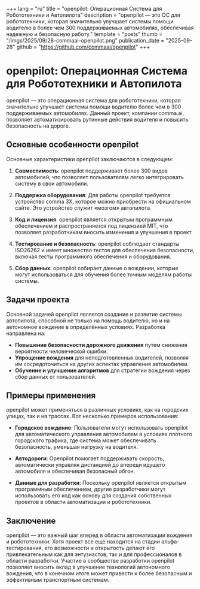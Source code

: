 +++
lang = "ru"
title = "openpilot: Операционная Система для Робототехники и Автопилота"
description = "openpilot — это ОС для робототехники, которая значительно улучшает системы помощи водителю в более чем 300 поддерживаемых автомобилях, обеспечивая надежную и безопасную работу."
template = "posts"
thumb = "/imgs/2025/09/28-commaai-openpilot.png"
publication_date = "2025-09-28"
github = "https://github.com/commaai/openpilot"
+++

# openpilot: Операционная Система для Робототехники и Автопилота

openpilot — это операционная система для робототехники, которая значительно улучшает системы помощи водителю более чем в 300 поддерживаемых автомобилях. Данный проект, компании comma.ai, позволяет автоматизировать рутинные действия водителя и повысить безопасность на дороге.

## Основные особенности openpilot

Основные характеристики openpilot заключаются в следующем:

1. **Совместимость**: openpilot поддерживает более 300 видов автомобилей, что позволяет пользователям легко интегрировать систему в свои автомобили.

2. **Поддержка оборудования**: Для работы openpilot требуется устройство comma 3X, которое можно приобрести на официальном сайте. Это устройство служит «мозгом» автопилота.

3. **Код и лицензия**: openpilot является открытым программным обеспечением и распространяется под лицензией MIT, что позволяет разработчикам вносить изменения и улучшения в проект.

4. **Тестирование и безопасность**: openpilot соблюдает стандарты ISO26262 и имеет множество тестов для обеспечения безопасности, включая тесты программного обеспечения и оборудования.

5. **Сбор данных**: openpilot собирает данные о вождении, которые могут использоваться для обучения более точным моделям работы системы.

## Задачи проекта

Основной задачей openpilot является создание и развитие системы автопилота, способной не только на помощь водителю, но и на автономное вождение в определённых условиях. Разработка направлена на:

- **Повышение безопасности дорожного движения** путем снижения вероятности человеческой ошибки.
- **Упрощение вождения** для неподготовленных водителей, позволяя им сосредоточиться на других аспектах управления автомобилем.
- **Обучение и улучшение алгоритмов** для стратегии вождения через сбор данных от пользователей.

## Примеры применения

openpilot может применяться в различных условиях, как на городских улицах, так и на трассах. Вот несколько примеров использования:

- **Городское вождение**: Пользователи могут использовать openpilot для автоматического управления автомобилем в условиях плотного городского трафика, где система может обеспечивать безопасность, уменьшая нагрузку на водителя.

- **Автодороги**: Openpilot помогает поддерживать скорость, автоматически управляя дистанцией до впереди идущего автомобиля и обеспечивая безопасный обгон.

- **Данные для разработки**: Поскольку openpilot является открытым программным обеспечением, другие разработчики могут использовать его код как основу для создания собственных проектов в области автоматизации и робототехники.

## Заключение

openpilot — это важный шаг вперед в области автоматизации вождения и робототехники. Хотя проект все еще находится на стадии альфа-тестирования, его возможности и открытость делают его привлекательным как для энтузиастов, так и для профессионалов в области разработки. Участие в сообществе разработки openpilot позволяет вносить вклад в улучшение технологий автономного вождения, что в конечном итоге может привести к более безопасным и эффективным транспортным системам.
